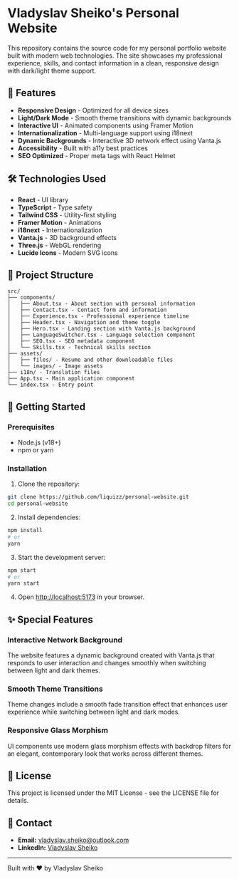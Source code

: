 # Vladyslav Sheiko's Personal Website

This repository contains the source code for my personal portfolio website built with modern web technologies. The site showcases my professional experience, skills, and contact information in a clean, responsive design with dark/light theme support.

## 🌟 Features

- **Responsive Design** - Optimized for all device sizes
- **Light/Dark Mode** - Smooth theme transitions with dynamic backgrounds
- **Interactive UI** - Animated components using Framer Motion
- **Internationalization** - Multi-language support using i18next
- **Dynamic Backgrounds** - Interactive 3D network effect using Vanta.js
- **Accessibility** - Built with a11y best practices
- **SEO Optimized** - Proper meta tags with React Helmet

## 🛠️ Technologies Used

- **React** - UI library
- **TypeScript** - Type safety
- **Tailwind CSS** - Utility-first styling
- **Framer Motion** - Animations
- **i18next** - Internationalization
- **Vanta.js** - 3D background effects
- **Three.js** - WebGL rendering
- **Lucide Icons** - Modern SVG icons

## 📁 Project Structure

```
src/
├── components/
│   ├── About.tsx - About section with personal information
│   ├── Contact.tsx - Contact form and information
│   ├── Experience.tsx - Professional experience timeline
│   ├── Header.tsx - Navigation and theme toggle
│   ├── Hero.tsx - Landing section with Vanta.js background
│   ├── LanguageSwitcher.tsx - Language selection component
│   ├── SEO.tsx - SEO metadata component
│   └── Skills.tsx - Technical skills section
├── assets/
│   ├── files/ - Resume and other downloadable files
│   └── images/ - Image assets
├── i18n/ - Translation files
├── App.tsx - Main application component
└── index.tsx - Entry point
```

## 🚀 Getting Started

### Prerequisites

- Node.js (v18+)
- npm or yarn

### Installation

1. Clone the repository:
```bash
git clone https://github.com/liquizz/personal-website.git
cd personal-website
```

2. Install dependencies:
```bash
npm install
# or
yarn
```

3. Start the development server:
```bash
npm start
# or
yarn start
```

4. Open [http://localhost:5173](http://localhost:5173) in your browser.

## ✨ Special Features

### Interactive Network Background

The website features a dynamic background created with Vanta.js that responds to user interaction and changes smoothly when switching between light and dark themes.

### Smooth Theme Transitions

Theme changes include a smooth fade transition effect that enhances user experience while switching between light and dark modes.

### Responsive Glass Morphism

UI components use modern glass morphism effects with backdrop filters for an elegant, contemporary look that works across different themes.

## 📝 License

This project is licensed under the MIT License - see the LICENSE file for details.

## 🔗 Contact

- **Email:** vladyslav.sheiko@outlook.com
- **LinkedIn:** [Vladyslav Sheiko](https://www.linkedin.com/in/vladyslav-sheiko)

---

Built with ❤️ by Vladyslav Sheiko
